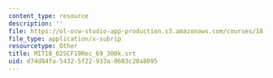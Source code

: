 ```yaml
---
content_type: resource
description: ''
file: https://ol-ocw-studio-app-production.s3.amazonaws.com/courses/18-02sc-multivariable-calculus-fall-2010/d74d84fa54325f22933a0603c20a8095_MIT18_02SCF10Rec_69_300k.vtt
file_type: application/x-subrip
resourcetype: Other
title: MIT18_02SCF10Rec_69_300k.srt
uid: d74d84fa-5432-5f22-933a-0603c20a8095
---
```

